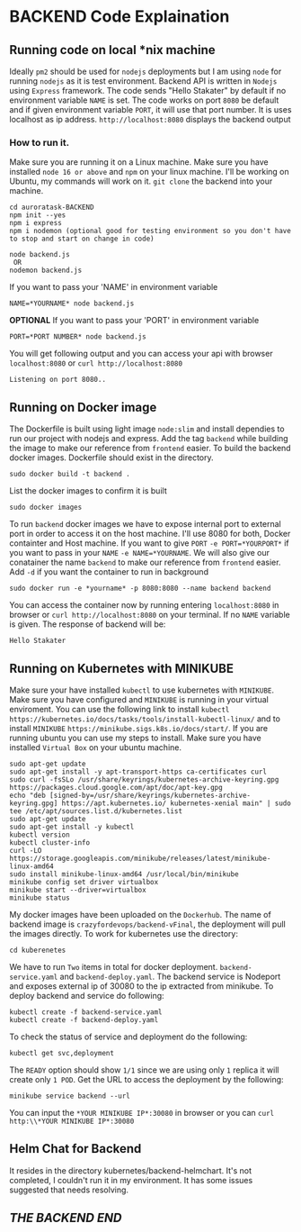 # BACKEND Code Explaination
## Running code on local *nix machine
Ideally `pm2` should be used for `nodejs` deployments but I am using `node` for running `nodejs` as it is test environment.
Backend API is written in `Nodejs` using `Express` framework. The code sends "Hello Stakater" by default if no environment variable `NAME` is set. The code works on port `8080` be default and if given environment variable `PORT`, it will use that port number. It is uses localhost as ip address. `http://localhost:8080` displays the backend output

### How to run it.
Make sure you are running it on a Linux machine. Make sure you have installed `node 16 or above` and `npm` on your linux machine. I'll be working on Ubuntu, my commands will work on it. `git clone` the backend into your machine.
```
cd auroratask-BACKEND
npm init --yes
npm i express
npm i nodemon (optional good for testing environment so you don't have to stop and start on change in code)
```
```
node backend.js
 OR
nodemon backend.js
```
If you want to pass your 'NAME' in environment variable
```
NAME=*YOURNAME* node backend.js
```
**OPTIONAL**
If you want to pass your 'PORT' in environment variable
```
PORT=*PORT NUMBER* node backend.js
```
You will get following output and you can access your api with browser `localhost:8080` or `curl http://localhost:8080`
```
Listening on port 8080..
```

## Running on Docker image
The Dockerfile is built using light image `node:slim` and install dependies to run our project with nodejs and express. Add the tag `backend` while building the image to make our reference from `frontend` easier.
To build the backend docker images. Dockerfile should exist in the directory.
```
sudo docker build -t backend .
``` 
List the docker images to confirm it is built
```
sudo docker images
```
To run `backend` docker images we have to expose internal port to external port in order to access it on the host machine. I'll use 8080 for both, Docker containter and Host machine. If you want to give `PORT` `-e PORT=*YOURPORT*` if you want to pass in your `NAME` `-e NAME=*YOURNAME`. We will also give our conatainer the name `backend` to make our reference from `frontend` easier. Add `-d` if you want the container to run in background
```
sudo docker run -e *yourname* -p 8080:8080 --name backend backend
```
You can access the container now by running entering `localhost:8080` in browser or `curl http://localhost:8080` on your terminal. If no `NAME` variable is given. The response of backend will be:
```
Hello Stakater
```
## Running on Kubernetes with MINIKUBE
Make sure your have installed `kubectl` to use kubernetes with `MINIKUBE`. Make sure you have configured and `MINIKUBE` is running in your virtual enviroment. You can use the following link to install `kubectl` `https://kubernetes.io/docs/tasks/tools/install-kubectl-linux/` and to install `MINIKUBE` `https://minikube.sigs.k8s.io/docs/start/`.
If you are running ubuntu you can use my steps to install. Make sure you have installed `Virtual Box` on your ubuntu machine.
```
sudo apt-get update
sudo apt-get install -y apt-transport-https ca-certificates curl
sudo curl -fsSLo /usr/share/keyrings/kubernetes-archive-keyring.gpg https://packages.cloud.google.com/apt/doc/apt-key.gpg
echo "deb [signed-by=/usr/share/keyrings/kubernetes-archive-keyring.gpg] https://apt.kubernetes.io/ kubernetes-xenial main" | sudo tee /etc/apt/sources.list.d/kubernetes.list
sudo apt-get update
sudo apt-get install -y kubectl
kubectl version
kubectl cluster-info
curl -LO https://storage.googleapis.com/minikube/releases/latest/minikube-linux-amd64
sudo install minikube-linux-amd64 /usr/local/bin/minikube
minikube config set driver virtualbox
minikube start --driver=virtualbox
minikube status
```
My docker images have been uploaded on the `Dockerhub`. The name of backend image is `crazyfordevops/backend-vFinal`, the deployment will pull the images directly. To work for kubernetes use the directory:
```
cd kuberenetes
```
We have to run `Two` items in total for docker deployment. `backend-service.yaml` and `backend-deploy.yaml`. The backend service is Nodeport and exposes external ip of 30080 to the ip extracted from minikube. To deploy backend and service do following:
```
kubectl create -f backend-service.yaml
kubectl create -f backend-deploy.yaml
```
To check the status of service and deployment do the following:
```
kubectl get svc,deployment
```
The `READY` option should show `1/1` since we are using only `1` replica it will create only `1 POD`.
Get the URL to access the deployment by the following:
```
minikube service backend --url
```
You can input the `*YOUR MINIKUBE IP*:30080` in browser or you can `curl http:\\*YOUR MINIKUBE IP*:30080`
## Helm Chat for Backend
It resides in the directory kubernetes/backend-helmchart. It's not completed, I couldn't run it in my environment. It has some issues suggested that needs resolving.

##                                                         ***THE BACKEND END***
